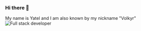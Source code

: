 ### Hi there 👋
My name is Yatel and I am also known by my nickname "Volkyr"
![Full stack developer](https://user-images.githubusercontent.com/86340539/234129986-73b81f9a-b6e9-4ebd-8330-29e9dcde7e17.png)

<!--
**VolkyrHub/VolkyrHub** is a ✨ _special_ ✨ repository because its `README.md` (this file) appears on your GitHub profile.

Here are some ideas to get you started:

- 🔭 I’m currently working on ...
- 🌱 I’m currently learning ...
- 👯 I’m looking to collaborate on ...
- 🤔 I’m looking for help with ...
- 💬 Ask me about ...
- 📫 How to reach me: ...
- 😄 Pronouns: ...
- ⚡ Fun fact: ...
-->
